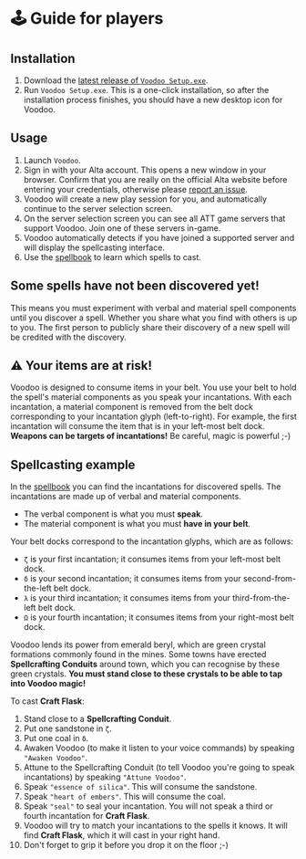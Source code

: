 # 🕹️ Guide for players

## Installation

1. Download the [latest release of `Voodoo Setup.exe`](https://github.com/mdingena/att-voodoo/releases).
1. Run `Voodoo Setup.exe`. This is a one-click installation, so after the installation process finishes, you should have a new desktop icon for Voodoo.

## Usage

1. Launch `Voodoo`.
1. Sign in with your Alta account. This opens a new window in your browser. Confirm that you are really on the official Alta website before entering your credentials, otherwise please [report an issue](https://github.com/mdingena/att-voodoo/issues).
1. Voodoo will create a new play session for you, and automatically continue to the server selection screen.
1. On the server selection screen you can see all ATT game servers that support Voodoo. Join one of these servers in-game.
1. Voodoo automatically detects if you have joined a supported server and will display the spellcasting interface.
1. Use the [spellbook](../spellbook/README.md) to learn which spells to cast.

## Some spells have not been discovered yet!

This means you must experiment with verbal and material spell components until you discover a spell. Whether you share what you find with others is up to you. The first person to publicly share their discovery of a new spell will be credited with the discovery.

## ⚠️ Your items are at risk!

Voodoo is designed to consume items in your belt. You use your belt to hold the spell's material components as you speak your incantations. With each incantation, a material component is removed from the belt dock corresponding to your incantation glyph (left-to-right). For example, the first incantation will consume the item that is in your left-most belt dock. **Weapons can be targets of incantations!** Be careful, magic is powerful ;-)

## Spellcasting example

In the [spellbook](../spellbook/README.md) you can find the incantations for discovered spells. The incantations are made up of verbal and material components.

- The verbal component is what you must **speak**.
- The material component is what you must **have in your belt**.

Your belt docks correspond to the incantation glyphs, which are as follows:

- `ζ` is your first incantation; it consumes items from your left-most belt dock.
- `δ` is your second incantation; it consumes items from your second-from-the-left belt dock.
- `λ` is your third incantation; it consumes items from your third-from-the-left belt dock.
- `Ω` is your fourth incantation; it consumes items from your right-most belt dock.

Voodoo lends its power from emerald beryl, which are green crystal formations commonly found in the mines. Some towns have erected **Spellcrafting Conduits** around town, which you can recognise by these green crystals. **You must stand close to these crystals to be able to tap into Voodoo magic!**

To cast **Craft Flask**:

1. Stand close to a **Spellcrafting Conduit**.
1. Put one sandstone in `ζ`.
1. Put one coal in `δ`.
1. Awaken Voodoo (to make it listen to your voice commands) by speaking `"Awaken Voodoo"`.
1. Attune to the Spellcrafting Conduit (to tell Voodoo you're going to speak incantations) by speaking `"Attune Voodoo"`.
1. Speak `"essence of silica"`. This will consume the sandstone.
1. Speak `"heart of embers"`. This will consume the coal.
1. Speak `"seal"` to seal your incantation. You will not speak a third or fourth incantation for **Craft Flask**.
1. Voodoo will try to match your incantations to the spells it knows. It will find **Craft Flask**, which it will cast in your right hand.
1. Don't forget to grip it before you drop it on the floor ;-)
